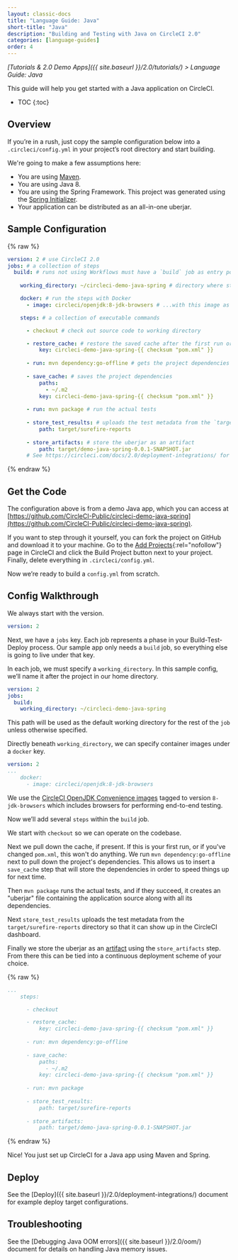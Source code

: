 ```yaml
---
layout: classic-docs
title: "Language Guide: Java"
short-title: "Java"
description: "Building and Testing with Java on CircleCI 2.0"
categories: [language-guides]
order: 4
---
```


*[Tutorials & 2.0 Demo Apps]({{ site.baseurl }}/2.0/tutorials/) > Language Guide: Java*

This guide will help you get started with a Java application on CircleCI. 

* TOC
{:toc}

## Overview

If you’re in a rush, just copy the sample configuration below into a `.circleci/config.yml` in your project’s root directory and start building.

We're going to make a few assumptions here:

* You are using [Maven](https://maven.apache.org/).
* You are using Java 8. 
* You are using the Spring Framework. This project was generated using the [Spring Initializer](https://start.spring.io/). 
* Your application can be distributed as an all-in-one uberjar.


## Sample Configuration

{% raw %}
```yaml
version: 2 # use CircleCI 2.0
jobs: # a collection of steps
  build: # runs not using Workflows must have a `build` job as entry point
    
    working_directory: ~/circleci-demo-java-spring # directory where steps will run

    docker: # run the steps with Docker
      - image: circleci/openjdk:8-jdk-browsers # ...with this image as the primary container; this is where all `steps` will run

    steps: # a collection of executable commands

      - checkout # check out source code to working directory

      - restore_cache: # restore the saved cache after the first run or if `pom.xml` has changed
          key: circleci-demo-java-spring-{{ checksum "pom.xml" }}
      
      - run: mvn dependency:go-offline # gets the project dependencies
      
      - save_cache: # saves the project dependencies
          paths:
            - ~/.m2
          key: circleci-demo-java-spring-{{ checksum "pom.xml" }}
      
      - run: mvn package # run the actual tests
      
      - store_test_results: # uploads the test metadata from the `target/surefire-reports` directory so that it can show up in the CircleCI dashboard. 
          path: target/surefire-reports
      
      - store_artifacts: # store the uberjar as an artifact
          path: target/demo-java-spring-0.0.1-SNAPSHOT.jar
      # See https://circleci.com/docs/2.0/deployment-integrations/ for deploy examples    
```
{% endraw %}

## Get the Code

The configuration above is from a demo Java app, which you can access at [https://github.com/CircleCI-Public/circleci-demo-java-spring](https://github.com/CircleCI-Public/circleci-demo-java-spring).

If you want to step through it yourself, you can fork the project on GitHub and download it to your machine. Go to the [Add Projects](https://circleci.com/add-projects){:rel="nofollow"} page in CircleCI and click the Build Project button next to your project. Finally, delete everything in `.circleci/config.yml`.

Now we’re ready to build a `config.yml` from scratch.

## Config Walkthrough

We always start with the version.

```yaml
version: 2
```

Next, we have a `jobs` key. Each job represents a phase in your Build-Test-Deploy process. Our sample app only needs a `build` job, so everything else is going to live under that key.

In each job, we must specify a `working_directory`. In this sample config, we’ll name it after the project in our home directory.

```yaml
version: 2
jobs:
  build:
    working_directory: ~/circleci-demo-java-spring
```

This path will be used as the default working directory for the rest of the `job` unless otherwise specified.

Directly beneath `working_directory`, we can specify container images under a `docker` key.

```yaml
version: 2
...
    docker:
      - image: circleci/openjdk:8-jdk-browsers
```

We use the [CircleCI OpenJDK Convenience images](https://hub.docker.com/r/circleci/openjdk/) tagged to version `8-jdk-browsers` which includes browsers for performing end-to-end testing.

Now we’ll add several `steps` within the `build` job.

We start with `checkout` so we can operate on the codebase.

Next we pull down the cache, if present. If this is your first run, or if you've changed `pom.xml`, this won't do anything. We run `mvn dependency:go-offline` next to pull down the project's dependencies. This allows us to insert a `save_cache` step that will store the dependencies in order to speed things up for next time.

Then `mvn package` runs the actual tests, and if they succeed, it creates an "uberjar" file containing the application source along with all its dependencies.

Next `store_test_results` uploads the test metadata from the `target/surefire-reports` directory so that it can show up in the CircleCI dashboard. 

Finally we store the uberjar as an [artifact](https://circleci.com/docs/2.0/artifacts/) using the `store_artifacts` step. From there this can be tied into a continuous deployment scheme of your choice.

{% raw %}
```yaml
...
    steps:

      - checkout

      - restore_cache:
          key: circleci-demo-java-spring-{{ checksum "pom.xml" }}
      
      - run: mvn dependency:go-offline
      
      - save_cache:
          paths:
            - ~/.m2
          key: circleci-demo-java-spring-{{ checksum "pom.xml" }}
      
      - run: mvn package
      
      - store_test_results:
          path: target/surefire-reports
      
      - store_artifacts:
          path: target/demo-java-spring-0.0.1-SNAPSHOT.jar
```
{% endraw %}

Nice! You just set up CircleCI for a Java app using Maven and Spring.

## Deploy

See the [Deploy]({{ site.baseurl }}/2.0/deployment-integrations/) document for example deploy target configurations.

## Troubleshooting

See the [Debugging Java OOM errors]({{ site.baseurl }}/2.0/oom/) document
for details on handling Java memory issues.
